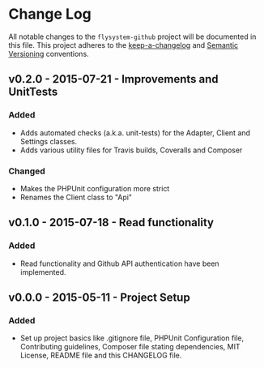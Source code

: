 # Change Log
All notable changes to the `flysystem-github` project will be documented in this 
file. This project adheres to the [keep-a-changelog](http://keepachangelog.com/) 
and [Semantic Versioning](http://semver.org/) conventions.

<!--
## [Unreleased][unreleased]
### Added
### Changed
### Deprecated
### Removed
### Fixed
### Security
-->

## v0.2.0 - 2015-07-21 - Improvements and UnitTests

### Added
- Adds automated checks (a.k.a. unit-tests) for the Adapter, Client and Settings classes. 
- Adds various utility files for Travis builds, Coveralls and Composer

### Changed
- Makes the PHPUnit configuration more strict
- Renames the Client class to "Api"

## v0.1.0 - 2015-07-18 - Read functionality

### Added
- Read functionality and Github API authentication have been implemented.

## v0.0.0 - 2015-05-11 - Project Setup

### Added
- Set up project basics like .gitignore file, PHPUnit Configuration file, 
Contributing guidelines, Composer file stating dependencies, MIT License, README 
file and this CHANGELOG file.

[unreleased]: https://github.com/potherca/flystystem-github/compare/v0.2.0...HEAD
[0.2.0]: https://github.com/potherca/flystystem-github/compare/v0.1.0...v0.2.0
[0.1.0]: https://github.com/potherca/flystystem-github/compare/v0.0.0...v0.1.0
[keep-a-changelog]: http://keepachangelog.com/
[Semantic Versioning]: http://semver.org/
